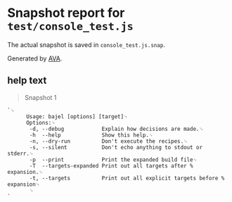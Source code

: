 # Snapshot report for `test/console_test.js`

The actual snapshot is saved in `console_test.js.snap`.

Generated by [AVA](https://avajs.dev).

## help text

> Snapshot 1

    `␊
          Usage: bajel [options] [target]␊
          Options:␊
           -d, --debug            Explain how decisions are made.␊
           -h  --help             Show this help.␊
           -n, --dry-run          Don't execute the recipes.␊
           -s, --silent           Don't echo anything to stdout or stderr.␊
           -p  --print            Print the expanded build file␊
           -T  --targets-expanded Print out all targets after % expansion.␊
           -t, --targets          Print out all explicit targets before % expansion␊
           ␊
    `
